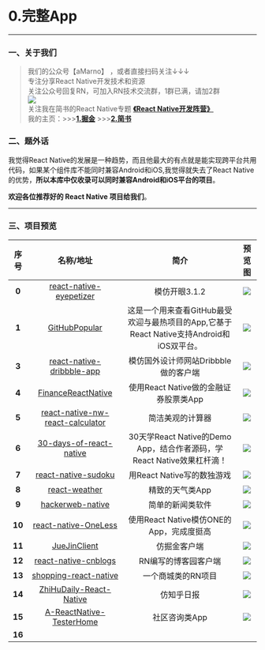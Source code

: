 # 0.完整App
*****
### 一、关于我们
>我们的公众号【aMarno】 ，或者直接扫码关注↓↓↓
</br>专注分享React Native开发技术和资源
</br>关注公众号回复RN，可加入RN技术交流群，1群已满，请加2群
</br>![](https://github.com/MarnoDev/react-native-open-project/blob/master/res/wechatQR.jpg)
</br>关注我在简书的React Native专题 **[《React Native开发阵营》](http://www.jianshu.com/c/b4ce1d706d1f)**
</br>我的主页：>>>**[1.掘金](https://gold.xitu.io/user/56c1c513c24aa800534e85f3)** >>>**[2.简书](http://www.jianshu.com/u/174a09ba6c25)**


### 二、题外话
我觉得React Native的发展是一种趋势，而且他最大的有点就是能实现跨平台共用代码，如果某个组件库不能同时兼容Android和iOS,我觉得就失去了React Native的优势，**所以本库中仅收录可以同时兼容Android和iOS平台的项目**。

**欢迎各位推荐好的 React Native 项目给我们**。
*******
### 三、项目预览
|序号|名称/地址|简介|预览图|
|:---:|:---:|:---:|:---:|
|**0**|[react-native-eyepetizer](https://github.com/MarnoDev/react-native-eyepetizer)|模仿开眼3.1.2|![](https://github.com/MarnoDev/react-native-eyepetizer/blob/master/screenshot/screenshot0.gif)|
|**1**|[GitHubPopular]()|这是一个用来查看GitHub最受欢迎与最热项目的App,它基于React Native支持Android和iOS双平台。|![](https://raw.githubusercontent.com/crazycodeboy/GitHubPopular/master/resource/screenshot/GitHubPopular-1.jpg)|
|**3**|[react-native-dribbble-app](https://github.com/catalinmiron/react-native-dribbble-app)|模仿国外设计师网站Dribbble做的客户端|![](https://cloud.githubusercontent.com/assets/2805320/8127634/25311eb0-1101-11e5-83aa-06dcc2d69da3.gif)|
|**4**|[FinanceReactNative](https://github.com/7kfpun/FinanceReactNative)|使用React Native做的金融证券股票类App|![](https://github.com/7kfpun/FinanceReactNative/blob/master/previewIOS.gif)|
|**5**|[react-native-nw-react-calculator](https://github.com/benoitvallon/react-native-nw-react-calculator)|简洁美观的计算器|![](https://github.com/benoitvallon/react-native-nw-react-calculator/blob/master/images/mobile-apps.png)|
|**6**|[30-days-of-react-native](https://github.com/fangwei716/30-days-of-react-native)|30天学React Native的Demo App，结合作者源码，学React Native效果杠杆滴！|![](https://raw.githubusercontent.com/fangwei716/ThirtyDaysOfReactNative/screenshots/screenshot/main.gif)|
|**7**|[react-native-sudoku](https://github.com/nihgwu/react-native-sudoku)|用React Native写的数独游戏|![](https://github.com/nihgwu/react-native-sudoku/blob/master/resource/demo.gif)|
|**8**|[react-weather](https://github.com/stage88/react-weather)|精致的天气类App|![](https://raw.githubusercontent.com/stage88/react-weather/master/screenshots/rw-1.PNG)|
|**9**|[hackerweb-native](https://github.com/cheeaun/hackerweb-native)|简单的新闻类软件|![](https://github.com/cheeaun/hackerweb-native/blob/master/media/hackerweb-preview-android.gif)|
|**10**|[react-native-OneLess](https://github.com/MIFind/react-native-OneLess)|使用React Native模仿ONE的App，完成度挺高|![](https://github.com/MIFind/react-native-OneLess/blob/master/image/ONE_112.gif)|
|**11**|[JueJinClient](https://github.com/wangdicoder/JueJinClient)|仿掘金客户端|![](https://github.com/wangdicoder/JueJinClient/raw/master/screenshot/home.png)|
|**12**|[react-native-cnblogs](https://github.com/togayther/react-native-cnblogs)|RN编写的博客园客户端|![](https://camo.githubusercontent.com/4dcc71b7b2c618fd50bfd4fa15826291e8d703c7/687474703a2f2f3132332e35362e3133352e3136362f636e626c6f672f7075626c69632f696d672f73637265656e73686f745f6e65772f6472617765725f3336302e706e67)|
|**13**|[shopping-react-native](https://github.com/bigsui/shopping-react-native)|一个商城类的RN项目|![](https://github.com/bigsui/shopping-react-native/blob/master/screenshot/rn1.png)|
|**14**|[ZhiHuDaily-React-Native](https://github.com/race604/ZhiHuDaily-React-Native)|仿知乎日报|![](https://github.com/race604/ZhiHuDaily-React-Native/blob/master/art/home1.jpg)|
|**15**|[A-ReactNative-TesterHome](https://github.com/qddegtya/A-ReactNative-TesterHome)|社区咨询类App|![](https://github.com/qddegtya/A-ReactNative-TesterHome/blob/master/demo.gif)|
|**16**|[]()||![]()|
